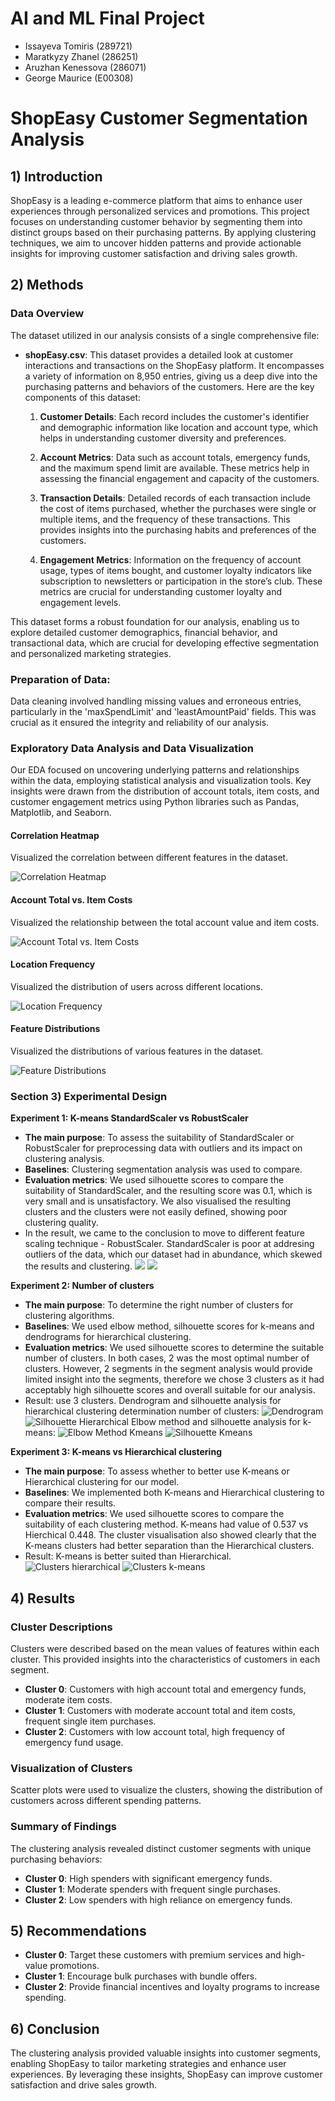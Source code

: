 # AI and ML Final Project
- Issayeva Tomiris (289721)
- Maratkyzy Zhanel (286251)
- Aruzhan Kenessova (286071)
- George Maurice (E00308)

# ShopEasy Customer Segmentation Analysis

## 1) Introduction

ShopEasy is a leading e-commerce platform that aims to enhance user experiences through personalized services and promotions. This project focuses on understanding customer behavior by segmenting them into distinct groups based on their purchasing patterns. By applying clustering techniques, we aim to uncover hidden patterns and provide actionable insights for improving customer satisfaction and driving sales growth.

## 2) Methods

### Data Overview
The dataset utilized in our analysis consists of a single comprehensive file:

- **shopEasy.csv**: This dataset provides a detailed look at customer interactions and transactions on the ShopEasy platform. It encompasses a variety of information on 8,950 entries, giving us a deep dive into the purchasing patterns and behaviors of the customers. Here are the key components of this dataset:

  1. **Customer Details**: Each record includes the customer's identifier and demographic information like location and account type, which helps in understanding customer diversity and preferences.
  
  2. **Account Metrics**: Data such as account totals, emergency funds, and the maximum spend limit are available. These metrics help in assessing the financial engagement and capacity of the customers.
  
  3. **Transaction Details**: Detailed records of each transaction include the cost of items purchased, whether the purchases were single or multiple items, and the frequency of these transactions. This provides insights into the purchasing habits and preferences of the customers.
  
  4. **Engagement Metrics**: Information on the frequency of account usage, types of items bought, and customer loyalty indicators like subscription to newsletters or participation in the store’s club. These metrics are crucial for understanding customer loyalty and engagement levels.

This dataset forms a robust foundation for our analysis, enabling us to explore detailed customer demographics, financial behavior, and transactional data, which are crucial for developing effective segmentation and personalized marketing strategies.

### Preparation of Data:
Data cleaning involved handling missing values and erroneous entries, particularly in the 'maxSpendLimit' and 'leastAmountPaid' fields. This was crucial as it ensured the integrity and reliability of our analysis.


 ### Exploratory Data Analysis and Data Visualization

Our EDA focused on uncovering underlying patterns and relationships within the data, employing statistical analysis and visualization tools. Key insights were drawn from the distribution of account totals, item costs, and customer engagement metrics using Python libraries such as Pandas, Matplotlib, and Seaborn.

#### Correlation Heatmap

Visualized the correlation between different features in the dataset.

![Correlation Heatmap](images/correlation_heatmap.png)

#### Account Total vs. Item Costs

Visualized the relationship between the total account value and item costs.

![Account Total vs. Item Costs](images/account_total_vs_item_costs.png)

#### Location Frequency

Visualized the distribution of users across different locations.

![Location Frequency](images/location_frequency.png)

#### Feature Distributions

Visualized the distributions of various features in the dataset.

![Feature Distributions](images/feature_distributions.png)

### Section 3) Experimental Design

**Experiment 1: K-means StandardScaler vs RobustScaler**
- **The main purpose**: To assess the suitability of StandardScaler or RobustScaler for preprocessing data with outliers and its impact on clustering analysis.
- **Baselines**: Clustering segmentation analysis was used to compare. 
- **Evaluation metrics**: We used silhouette scores to compare the suitability of StandardScaler, and the resulting score was 0.1, which is very small and is unsatisfactory. We also visualised the resulting clusters and the clusters were not easily defined, showing poor clustering quality.
- In the result, we came to the conclusion to move to different feature scaling technique - RobustScaler. StandardScaler is poor at addresing outliers of the data, which our dataset had in abundance, which skewed the results and clustering.
![](images/silhouette_scores.png)
![](images/silhouette_analysis_kmeans.png)

**Experiment 2: Number of clusters**
- **The main purpose**: To determine the right number of clusters for clustering algorithms. 
- **Baselines**: We used elbow method, silhouette scores for k-means and dendrograms for hierarchical clustering. 
- **Evaluation metrics**: We used silhouette scores to determine the suitable number of clusters. In both cases, 2 was the most optimal number of clusters. However, 2 segments in the segment analysis would provide limited insight into the segments, therefore we chose 3 clusters as it had acceptably high silhouette scores and overall suitable for our analysis.
- Result: use 3 clusters.
Dendrogram and silhouette analysis for hierarchical clustering determination number of clusters:
![Dendrogram](images/dendrogram.png)
![Silhouette Hierarchical](images/silhouette_analysis_hierarchical.png)
Elbow method and silhouette analysis for k-means:
![Elbow Method Kmeans](images/elbow_method_robust.png)
![Silhouette Kmeans](images/silhouette_analysis_kmeans.png)

**Experiment 3: K-means vs Hierarchical clustering**
- **The main purpose**: To assess whether to better use K-means or Hierarchical clustering for our model.
- **Baselines**: We implemented both K-means and Hierarchical clustering to compare their results. 
- **Evaluation metrics**: We used silhouette scores to compare the suitability of each clustering method. K-means had value of 0.537 vs Hierchical 0.448. The cluster visualisation also showed clearly that the K-means clusters had better separation than the Hierarchical clusters.
- Result: K-means is better suited than Hierarchical.
![Clusters hierarchical](images/cluster_visualisation_hierarchical.png)
![Clusters k-means](images/cluster_visualisation_kmeans.png)
 
## 4) Results

### Cluster Descriptions

Clusters were described based on the mean values of features within each cluster. This provided insights into the characteristics of customers in each segment.

- **Cluster 0**: Customers with high account total and emergency funds, moderate item costs.
- **Cluster 1**: Customers with moderate account total and item costs, frequent single item purchases.
- **Cluster 2**: Customers with low account total, high frequency of emergency fund usage.

### Visualization of Clusters

Scatter plots were used to visualize the clusters, showing the distribution of customers across different spending patterns.

### Summary of Findings

The clustering analysis revealed distinct customer segments with unique purchasing behaviors:
- **Cluster 0**: High spenders with significant emergency funds.
- **Cluster 1**: Moderate spenders with frequent single purchases.
- **Cluster 2**: Low spenders with high reliance on emergency funds.

## 5) Recommendations

- **Cluster 0**: Target these customers with premium services and high-value promotions.
- **Cluster 1**: Encourage bulk purchases with bundle offers.
- **Cluster 2**: Provide financial incentives and loyalty programs to increase spending.

## 6) Conclusion

The clustering analysis provided valuable insights into customer segments, enabling ShopEasy to tailor marketing strategies and enhance user experiences. By leveraging these insights, ShopEasy can improve customer satisfaction and drive sales growth.
